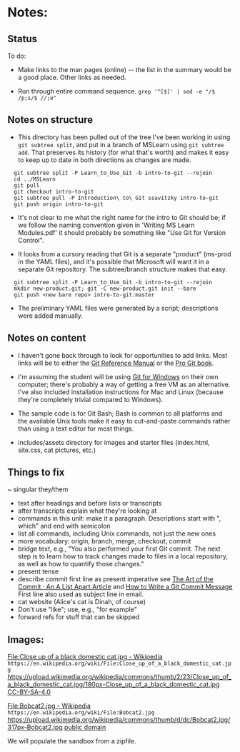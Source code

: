 # Notes:

## Status

To do:

* Make links to the man pages (online) -- the list in the summary would be a
  good place.  Other links as needed.
  
* Run through entire command sequence.
  `grep '^[$]' | sed -e "/$ /p;s/$ //;e"`


## Notes on structure

* This directory has been pulled out of the tree I've been working in using
  `git subtree split`, and put in a branch of MSLearn using `git subtree add`.
  That preserves its history (for what that's worth) and makes it easy to keep
  up to date in both directions as changes are made.

```
  git subtree split -P Learn_to_Use_Git -b intro-to-git --rejoin
  cd ../MSLearn
  git pull
  git checkout intro-to-git
  git subtree pull -P Introduction\ to\ Git ssavitzky intro-to-git
  git push origin intro-to-git
```

* It's not clear to me what the right name for the intro to Git should be; if
  we follow the naming convention given in 'Writing MS Learn Modules.pdf' it
  should probably be something like "Use Git for Version Control".
  
* It looks from a cursory reading that Git is a separate "product" (ms-prod in
  the YAML files), and it's possible that Microsoft will want it in a separate
  Git repository.  The subtree/branch structure makes that easy.
  
```
  git subtree split -P Learn_to_Use_Git -b intro-to-git --rejoin
  mkdir new-product.git; git -C new-product.git init --bare
  git push <new bare repo> intro-to-git:master
```

* The preliminary YAML files were generated by a script; descriptions were
  added manually.

## Notes on content

* I haven't gone back through to look for opportunities to add links.  Most
  links will be to either the [Git Reference Manual](https://git-scm.com/docs)
  or the [Pro Git book](https://git-scm.com/book).
  
* I'm assuming the student will be using [Git for
  Windows](http://git-scm.com/download/win) on their own computer; there's
  probably a way of getting a free VM as an alternative.  I've also included
  installation instructions for Mac and Linux (because they're completely
  trivial compared to Windows).
  
* The sample code is for Git Bash; Bash is common to all platforms and the
  available Unix tools make it easy to cut-and-paste commands rather than
  using a text editor for most things.

* includes/assets directory for images and starter files (index.html,
  site.css, cat pictures, etc.)

## Things to fix

~ singular they/them
* text after headings and before lists or transcripts
* after transcripts explain what they're looking at
* commands in this unit: make it a paragraph.  Descriptions start with ",
  which" and end with semicolon
* list all commands, including Unix commands, not just the new ones
* more vocabulary: origin, branch, merge, checkout, commit
* bridge text, e.g., "You also performed your first Git commit. The next step
  is to learn how to track changes made to files in a local repository, as
  well as how to quantify those changes." 
* present tense
* describe commit first line as present imperative
  see [The Art of the Commit · An A List Apart
  Article](https://alistapart.com/article/the-art-of-the-commit) and [How to
  Write a Git Commit Message](https://chris.beams.io/posts/git-commit/) 
  First line also used as subject line in email.
* cat website (Alice's cat is Dinah, of course)
* Don't use "like"; use, e.g., "for example"
* forward refs for stuff that can be skipped

## Images:


[File:Close up of a black domestic cat.jpg -
Wikipedia](https://en.wikipedia.org/wiki/File:Close_up_of_a_black_domestic_cat.jpg)
`https://en.wikipedia.org/wiki/File:Close_up_of_a_black_domestic_cat.jpg`
https://upload.wikimedia.org/wikipedia/commons/thumb/2/23/Close_up_of_a_black_domestic_cat.jpg/180px-Close_up_of_a_black_domestic_cat.jpg
[CC-BY-SA-4.0](https://creativecommons.org/licenses/by-sa/4.0/deed.en)

[File:Bobcat2.jpg - Wikipedia](https://en.wikipedia.org/wiki/File:Bobcat2.jpg)
`https://en.wikipedia.org/wiki/File:Bobcat2.jpg`
https://upload.wikimedia.org/wikipedia/commons/thumb/d/dc/Bobcat2.jpg/317px-Bobcat2.jpg
[public domain](https://en.wikipedia.org/wiki/en:public_domain)

We will populate the sandbox from a zipfile.
